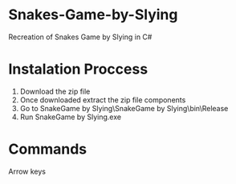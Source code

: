 # Snakes-Game-by-Slying
Recreation of Snakes Game by Slying in C#

# Instalation Proccess
1. Download the zip file
2. Once downloaded extract the zip file components
3. Go to SnakeGame by Slying\SnakeGame by Slying\bin\Release
4. Run SnakeGame by Slying.exe

# Commands
Arrow keys 
